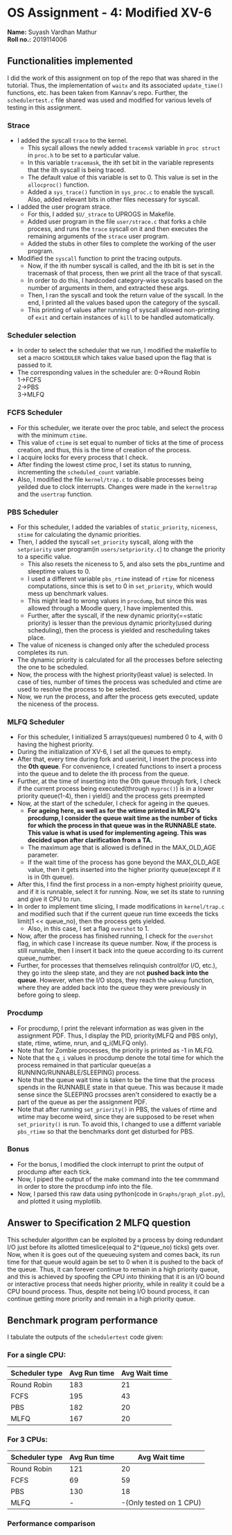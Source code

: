 # OS Assignment - 4: Modified XV-6

**Name:** Suyash Vardhan Mathur  
**Roll no.:** 2019114006  

## Functionalities implemented
I did the work of this assignment on top of the repo that was shared in the tutorial. Thus, the implementation of `waitx` and its associated `update_time()` functions, etc. has been taken from Kannav's repo. Further, the `schedulertest.c` file shared was used and modified for various levels of testing in this assignment.
### Strace
* I added the syscall `trace` to the kernel.
    * This sycall allows the newly added `tracemsk` variable in `proc struct` in `proc.h` to be set to a particular value.
    * In this variable `tracemask`, the ith set bit in the variable represents that the ith syscall is being traced.
    * The default value of this variable is set to 0. This value is set in the `allocproc()` function.
    * Added a `sys_trace()` function in `sys_proc.c` to enable the syscall. Also, added relevant bits in other files necessary for syscall.
* I added the user program strace.
    * For this, I added `$U/_strace` to UPROGS in Makefile.
    * Added user program in the file `user/strace.c` that forks a chile process, and runs the `trace` syscall on it and then executes the remaining arguments of the `strace` user program.
    * Added the stubs in other files to complete the working of the user program.
* Modified the `syscall` function to print the tracing outputs.
    * Now, if the ith number syscall is called, and the ith bit is set in the tracemask of that process, then we print all the trace of that syscall.
    * In order to do this, I hardcoded category-wise syscalls based on the number of arguments in them, and extracted these args.
    * Then, I ran the syscall and took the return value of the syscall. In the end, I printed all the values based upon the category of the syscall.
    * This printing of values after running of syscall allowed non-printing of `exit` and certain instances of `kill` to be handled automatically.

### Scheduler selection
* In order to select the scheduler that we run, I modified the makefile to set a macro `SCHEDULER` which takes value based upon the flag that is passed to it.
* The corresponding values in the scheduler are:
    0->Round Robin   
    1->FCFS  
    2->PBS  
    3->MLFQ
### FCFS Scheduler
* For this scheduler, we iterate over the proc table, and select the process with the minimum `ctime`.
* This value of `ctime` is set equal to number of ticks at the time of process creation, and thus, this is the time of creation of the process.
* I acquire locks for every process that I check.
* After finding the lowest ctime proc, I set its status to running, incrementing the `scheduled_count` variable.
* Also, I modified the file `kernel/trap.c` to disable processes being yeilded due to clock interrupts. Changes were made in the `kerneltrap` and the `usertrap` function.
### PBS Scheduler
* For this scheduler, I added the variables of `static_priority`, `niceness`, `stime` for calculating the dynamic priorities.
* Then, I added the syscall `set_priority` syscall, along with the `setpriority` user program(in `users/setpriority.c`) to change the priority to a specific value.
    * This also resets the niceness to 5, and also sets the pbs_runtime and sleeptime values to 0.
    * I used a different variable `pbs_rtime` instead of `rtime` for niceness computations, since this is set to 0 in `set_priority`, which would mess up benchmark values. 
    * This might lead to wrong values in `procdump`, but since this was allowed through a Moodle query, I have implemented this.
    * Further, after the syscall, if the new dynamic priority(==static priority) is lesser than the previous dynamic priority(used during scheduling), then the process is yielded and rescheduling takes place.
* The value of niceness is changed only after the scheduled process completes its run.
* The dynamic priority is calculated for all the processes before selecting the one to be scheduled.
* Now, the process with the highest priority(least value) is selected. In case of ties, number of times the process was scheduled and ctime are used to resolve the process to be selected.
* Now, we run the process, and after the process gets executed, update the niceness of the process.
### MLFQ Scheduler
* For this scheduler, I initialized 5 arrays(queues) numbered 0 to 4, with 0 having the highest priority.
* During the initialization of XV-6, I set all the queues to empty.
* After that, every time during fork and userinit, I insert the process into the **0th queue**. For convenience, I created functions to insert a process into the queue and to delete the ith process from the queue.
* Further, at the time of inserting into the 0th queue through fork, I check if the current process being executed(through `myproc()`) is in a lower priority queue(1-4), then i yield() and the process gets preempted
* Now, at the start of the scheduler, I check for ageing in the queues.
    * **For ageing here, as well as for the wtime printed in MLFQ's procdump, I consider the queue wait time as the number of ticks for which the process in that queue was in the RUNNABLE state. This value is what is used for implementing ageing. This was decided upon after clarification from a TA.**
    * The maximum age that is allowed is defined in the MAX_OLD_AGE parameter.
    * If the wait time of the process has gone beyond the MAX_OLD_AGE value, then it gets inserted into the higher priority queue(except if it is in 0th queue).
* After this, I find the first process in a non-empty highest prioirity queue, and if it is runnable, select it for running. Now, we set its state to running and give it CPU to run.
* In order to implement time slicing, I made modifications in `kernel/trap.c` and modified such that if the current queue run time exceeds the ticks limit(1 << queue_no), then the process gets yielded.
    * Also, in this case, I set a flag `overshot` to 1.
* Now, after the process has finished running, I check for the `overshot` flag, in which case I increase its queue number. Now, if the process is still runnable, then I insert it back into the queue according to its current queue_number.
* Further, for processes that themselves relinquish control(for I/O, etc.), they go into the sleep state, and they are not **pushed back into the queue**. However, when the I/O stops, they reach the `wakeup` function, where they are added back into the queue they were previously in before going to sleep.
### Procdump
* For procdump, I print the relevant information as was given in the assignment PDF. Thus, I display the PID, priority(MLFQ and PBS only), state, rtime, wtime, nrun, and q_i(MLFQ only).
* Note that for Zombie processes, the priority is printed as -1 in MLFQ.
* Note that the `q_i` values in procdump denote the total time for which the process remained in that particular queue(as a RUNNING/RUNNABLE/SLEEPING) process.
* Note that the queue wait time is taken to be the time that the process spends in the RUNNABLE state in that queue. This was because it made sense since the SLEEPING procsses aren't considered to exactly be a part of the queue as per the assignment PDF.
* Note that after running `set_priority()` in PBS, the values of rtime and wtime may become weird, since they are supposed to be reset when `set_priority()` is run. To avoid this, I changed to use a differnt variable `pbs_rtime` so that the benchmarks dont get disturbed for PBS.
### Bonus
* For the bonus, I modified the clock interrupt to print the output of procdump after each tick.
* Now, I piped the output of the make command into the tee commmand in order to store the procdump info into the file.
* Now, I parsed this raw data using python(code in `Graphs/graph_plot.py`), and plotted it using myplotlib.

## Answer to Specification 2 MLFQ question
This scheduler algorithm can be exploited by a process by doing redundant I/O just before its allotted timeslice(equal to 2^(queue_no) ticks) gets over. Now, when it is goes out of the queueuing system and comes back, its run time for that queue would again be set to 0 when it is pushed to the back of the queue. Thus, it can forever continue to remain in a high priority queue, and this is achieved by spoofing the CPU into thinking that it is an I/O bound or interactive process that needs higher priority, while in reality it could be a CPU bound process. Thus, despite not being I/O bound process, it can continue getting more priority and remain in a high priority queue.

## Benchmark program performance
I tabulate the outputs of the `schedulertest` code given:
### For a single CPU:
| Scheduler type | Avg Run time | Avg Wait time |
|----------------|--------------|---------------|
| Round Robin    | 183          | 21            |
| FCFS           | 195          | 43            |
| PBS            | 182          | 20            |
| MLFQ           | 167          | 20            |

### For 3 CPUs:
| Scheduler type | Avg Run time | Avg Wait time             |
|----------------|--------------|---------------------------|
| Round Robin    | 121          | 20                        |
| FCFS           | 69           | 59                        |
| PBS            | 130          | 18                        |
| MLFQ           | -            | -(Only tested on 1 CPU)   |

### Performance comparison

